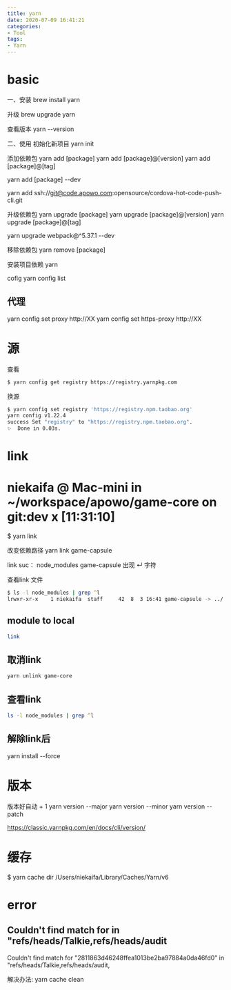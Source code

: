 ```yaml
---
title: yarn
date: 2020-07-09 16:41:21
categories:
- Tool
tags:
- Yarn
---
```


# basic
一、安装
brew install yarn

升级 
brew upgrade yarn

查看版本
yarn --version


二、使用
初始化新项目
yarn init

添加依赖包
yarn add [package]
yarn add [package]@[version]
yarn add [package]@[tag]

yarn add [package] --dev

yarn add ssh://git@code.apowo.com:opensource/cordova-hot-code-push-cli.git

升级依赖包
yarn upgrade [package]
yarn upgrade [package]@[version]
yarn upgrade [package]@[tag]

yarn upgrade webpack@^5.37.1 --dev

移除依赖包
yarn remove [package]

安装项目依赖
yarn

cofig
yarn config list

## 代理
yarn config set proxy http://XX
yarn config set https-proxy http://XX


# 源
查看
``` zsh
$ yarn config get registry https://registry.yarnpkg.com
```

换源
``` zsh
$ yarn config set registry 'https://registry.npm.taobao.org'
yarn config v1.22.4
success Set "registry" to "https://registry.npm.taobao.org".
✨  Done in 0.03s.
```

# link
# niekaifa @ Mac-mini in ~/workspace/apowo/game-core on git:dev x [11:31:10] 
$ yarn link

改变依赖路径
yarn link game-capsule

link suc：
node_modules game-capsule 出现 ↵ 字符

查看link 文件
``` zsh
$ ls -l node_modules | grep ^l
lrwxr-xr-x    1 niekaifa  staff     42  8  3 16:41 game-capsule -> ../../../../.config/yarn/link/game-capsule
```

## module to local
``` zsh
link
```

## 取消link
``` zsh
yarn unlink game-core
```

## 查看link
``` zsh
ls -l node_modules | grep ^l
```

## 解除link后
yarn install --force

# 版本
版本好自动 + 1
yarn version --major
yarn version --minor
yarn version --patch

https://classic.yarnpkg.com/en/docs/cli/version/

# 缓存
$ yarn cache dir
/Users/niekaifa/Library/Caches/Yarn/v6

# error
## Couldn't find match for in "refs/heads/Talkie,refs/heads/audit
Couldn't find match for "2811863d46248ffea1013be2ba97884a0da46fd0" in "refs/heads/Talkie,refs/heads/audit,

解决办法:
yarn cache clean

